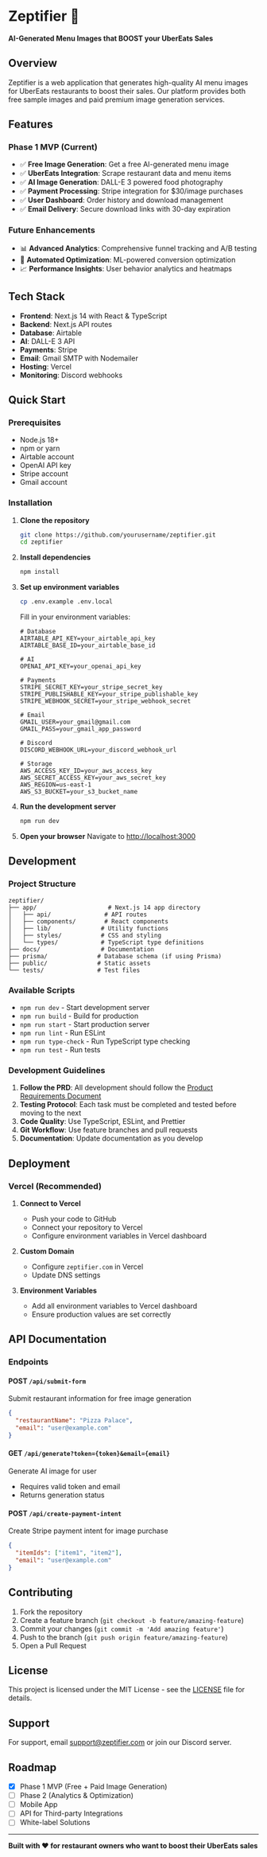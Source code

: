 # Zeptifier 🍕

**AI-Generated Menu Images that BOOST your UberEats Sales**

## Overview

Zeptifier is a web application that generates high-quality AI menu images for UberEats restaurants to boost their sales. Our platform provides both free sample images and paid premium image generation services.

## Features

### Phase 1 MVP (Current)
- ✅ **Free Image Generation**: Get a free AI-generated menu image
- ✅ **UberEats Integration**: Scrape restaurant data and menu items
- ✅ **AI Image Generation**: DALL-E 3 powered food photography
- ✅ **Payment Processing**: Stripe integration for $30/image purchases
- ✅ **User Dashboard**: Order history and download management
- ✅ **Email Delivery**: Secure download links with 30-day expiration

### Future Enhancements
- 📊 **Advanced Analytics**: Comprehensive funnel tracking and A/B testing
- 🤖 **Automated Optimization**: ML-powered conversion optimization
- 📈 **Performance Insights**: User behavior analytics and heatmaps

## Tech Stack

- **Frontend**: Next.js 14 with React & TypeScript
- **Backend**: Next.js API routes
- **Database**: Airtable
- **AI**: DALL-E 3 API
- **Payments**: Stripe
- **Email**: Gmail SMTP with Nodemailer
- **Hosting**: Vercel
- **Monitoring**: Discord webhooks

## Quick Start

### Prerequisites
- Node.js 18+ 
- npm or yarn
- Airtable account
- OpenAI API key
- Stripe account
- Gmail account

### Installation

1. **Clone the repository**
   ```bash
   git clone https://github.com/yourusername/zeptifier.git
   cd zeptifier
   ```

2. **Install dependencies**
   ```bash
   npm install
   ```

3. **Set up environment variables**
   ```bash
   cp .env.example .env.local
   ```
   
   Fill in your environment variables:
   ```env
   # Database
   AIRTABLE_API_KEY=your_airtable_api_key
   AIRTABLE_BASE_ID=your_airtable_base_id
   
   # AI
   OPENAI_API_KEY=your_openai_api_key
   
   # Payments
   STRIPE_SECRET_KEY=your_stripe_secret_key
   STRIPE_PUBLISHABLE_KEY=your_stripe_publishable_key
   STRIPE_WEBHOOK_SECRET=your_stripe_webhook_secret
   
   # Email
   GMAIL_USER=your_gmail@gmail.com
   GMAIL_PASS=your_gmail_app_password
   
   # Discord
   DISCORD_WEBHOOK_URL=your_discord_webhook_url
   
   # Storage
   AWS_ACCESS_KEY_ID=your_aws_access_key
   AWS_SECRET_ACCESS_KEY=your_aws_secret_key
   AWS_REGION=us-east-1
   AWS_S3_BUCKET=your_s3_bucket_name
   ```

4. **Run the development server**
   ```bash
   npm run dev
   ```

5. **Open your browser**
   Navigate to [http://localhost:3000](http://localhost:3000)

## Development

### Project Structure
```
zeptifier/
├── app/                    # Next.js 14 app directory
│   ├── api/               # API routes
│   ├── components/        # React components
│   ├── lib/              # Utility functions
│   ├── styles/           # CSS and styling
│   └── types/            # TypeScript type definitions
├── docs/                 # Documentation
├── prisma/              # Database schema (if using Prisma)
├── public/              # Static assets
└── tests/               # Test files
```

### Available Scripts

- `npm run dev` - Start development server
- `npm run build` - Build for production
- `npm run start` - Start production server
- `npm run lint` - Run ESLint
- `npm run type-check` - Run TypeScript type checking
- `npm run test` - Run tests

### Development Guidelines

1. **Follow the PRD**: All development should follow the [Product Requirements Document](Zestifyre_PRD_Phase1_MVP.md)
2. **Testing Protocol**: Each task must be completed and tested before moving to the next
3. **Code Quality**: Use TypeScript, ESLint, and Prettier
4. **Git Workflow**: Use feature branches and pull requests
5. **Documentation**: Update documentation as you develop

## Deployment

### Vercel (Recommended)

1. **Connect to Vercel**
   - Push your code to GitHub
   - Connect your repository to Vercel
   - Configure environment variables in Vercel dashboard

2. **Custom Domain**
   - Configure `zeptifier.com` in Vercel
   - Update DNS settings

3. **Environment Variables**
   - Add all environment variables to Vercel dashboard
   - Ensure production values are set correctly

## API Documentation

### Endpoints

#### POST `/api/submit-form`
Submit restaurant information for free image generation
```json
{
  "restaurantName": "Pizza Palace",
  "email": "user@example.com"
}
```

#### GET `/api/generate?token={token}&email={email}`
Generate AI image for user
- Requires valid token and email
- Returns generation status

#### POST `/api/create-payment-intent`
Create Stripe payment intent for image purchase
```json
{
  "itemIds": ["item1", "item2"],
  "email": "user@example.com"
}
```

## Contributing

1. Fork the repository
2. Create a feature branch (`git checkout -b feature/amazing-feature`)
3. Commit your changes (`git commit -m 'Add amazing feature'`)
4. Push to the branch (`git push origin feature/amazing-feature`)
5. Open a Pull Request

## License

This project is licensed under the MIT License - see the [LICENSE](LICENSE) file for details.

## Support

For support, email support@zeptifier.com or join our Discord server.

## Roadmap

- [x] Phase 1 MVP (Free + Paid Image Generation)
- [ ] Phase 2 (Analytics & Optimization)
- [ ] Mobile App
- [ ] API for Third-party Integrations
- [ ] White-label Solutions

---

**Built with ❤️ for restaurant owners who want to boost their UberEats sales**
